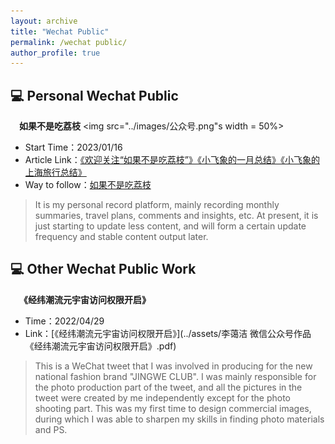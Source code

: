 ```yaml
---
layout: archive
title: "Wechat Public"
permalink: /wechat public/
author_profile: true
---
```



## 💻 Personal Wechat Public
&emsp;**如果不是吃荔枝**
<img src="../images/公众号.png"s width = 50%>
- Start Time：2023/01/16
- Article Link：[《欢迎关注“如果不是吃荔枝”》](https://mp.weixin.qq.com/s/1WLU8D43uaqtdg9LMwedmA)[《小飞象的一月总结》](https://mp.weixin.qq.com/s/lUONFGRcEBQS0b6r-3qaVA)[《小飞象的上海旅行总结》](https://mp.weixin.qq.com/s/e0z4xhN8tB2hOtV7Jx5oOg)
- Way to follow：[如果不是吃荔枝](../images/公众号二维码.png)
> It is my personal record platform, mainly recording monthly summaries, travel plans, comments and insights, etc. At present, it is just starting to update less content, and will form a certain update frequency and stable content output later.

## 💻 Other Wechat Public Work
&emsp;**《经纬潮流元宇宙访问权限开启》**
- Time：2022/04/29
- Link：[《经纬潮流元宇宙访问权限开启》](../assets/李蔼洁 微信公众号作品《经纬潮流元宇宙访问权限开启》.pdf)
> This is a WeChat tweet that I was involved in producing for the new national fashion brand "JINGWE CLUB". I was mainly responsible for the photo production part of the tweet, and all the pictures in the tweet were created by me independently except for the photo shooting part. This was my first time to design commercial images, during which I was able to sharpen my skills in finding photo materials and PS.
